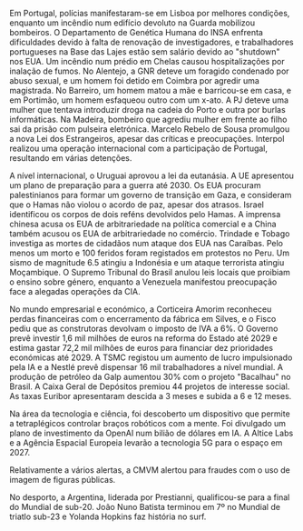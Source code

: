 Em Portugal, polícias manifestaram-se em Lisboa por melhores condições, enquanto um incêndio num edifício devoluto na Guarda mobilizou bombeiros. O Departamento de Genética Humana do INSA enfrenta dificuldades devido à falta de renovação de investigadores, e trabalhadores portugueses na Base das Lajes estão sem salário devido ao "shutdown" nos EUA. Um incêndio num prédio em Chelas causou hospitalizações por inalação de fumos. No Alentejo, a GNR deteve um foragido condenado por abuso sexual, e um homem foi detido em Coimbra por agredir uma magistrada. No Barreiro, um homem matou a mãe e barricou-se em casa, e em Portimão, um homem esfaqueou outro com um x-ato. A PJ deteve uma mulher que tentava introduzir droga na cadeia do Porto e outra por burlas informáticas. Na Madeira, bombeiro que agrediu mulher em frente ao filho sai da prisão com pulseira eletrónica. Marcelo Rebelo de Sousa promulgou a nova Lei dos Estrangeiros, apesar das críticas e preocupações. Interpol realizou uma operação internacional com a participação de Portugal, resultando em várias detenções.

A nível internacional, o Uruguai aprovou a lei da eutanásia. A UE apresentou um plano de preparação para a guerra até 2030. Os EUA procuram palestinianos para formar um governo de transição em Gaza, e consideram que o Hamas não violou o acordo de paz, apesar dos atrasos. Israel identificou os corpos de dois reféns devolvidos pelo Hamas. A imprensa chinesa acusa os EUA de arbitrariedade na política comercial e a China também acusou os EUA de arbitrariedade no comércio. Trindade e Tobago investiga as mortes de cidadãos num ataque dos EUA nas Caraíbas. Pelo menos um morto e 100 feridos foram registados em protestos no Peru. Um sismo de magnitude 6.5 atingiu a Indonésia e um ataque terrorista atingiu Moçambique. O Supremo Tribunal do Brasil anulou leis locais que proibiam o ensino sobre género, enquanto a Venezuela manifestou preocupação face a alegadas operações da CIA.

No mundo empresarial e económico, a Corticeira Amorim reconheceu perdas financeiras com o encerramento da fábrica em Silves, e o Fisco pediu que as construtoras devolvam o imposto de IVA a 6%. O Governo prevê investir 1,6 mil milhões de euros na reforma do Estado até 2029 e estima gastar 72,2 mil milhões de euros para financiar dez prioridades económicas até 2029. A TSMC registou um aumento de lucro impulsionado pela IA e a Nestlé prevê dispensar 16 mil trabalhadores a nível mundial. A produção de petróleo da Galp aumentou 30% com o projeto "Bacalhau" no Brasil. A Caixa Geral de Depósitos premiou 44 projetos de interesse social. As taxas Euribor apresentaram descida a 3 meses e subida a 6 e 12 meses.

Na área da tecnologia e ciência, foi descoberto um dispositivo que permite a tetraplégicos controlar braços robóticos com a mente. Foi divulgado um plano de investimento da OpenAI num bilião de dólares em IA. A Altice Labs e a Agência Espacial Europeia levarão a tecnologia 5G para o espaço em 2027.

Relativamente a vários alertas, a CMVM alertou para fraudes com o uso de imagem de figuras públicas.

No desporto, a Argentina, liderada por Prestianni, qualificou-se para a final do Mundial de sub-20. João Nuno Batista terminou em 7º no Mundial de triatlo sub-23 e Yolanda Hopkins faz história no surf.